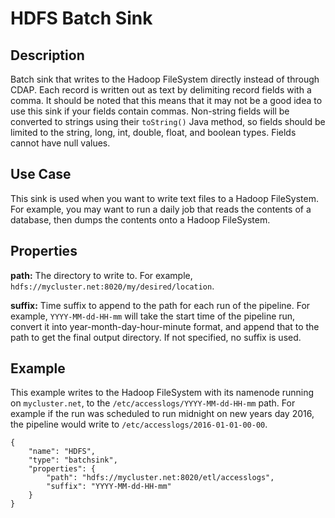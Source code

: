 # HDFS Batch Sink


Description
-----------
Batch sink that writes to the Hadoop FileSystem directly instead of through CDAP.
Each record is written out as text by delimiting record fields with a comma.
It should be noted that this means that it may not be a good idea to use this sink
if your fields contain commas. Non-string fields will be converted to strings
using their ``toString()`` Java method, so fields should be limited to the
string, long, int, double, float, and boolean types. Fields cannot have null values. 


Use Case
--------
This sink is used when you want to write text files to a Hadoop FileSystem.
For example, you may want to run a daily job that reads the contents of a database,
then dumps the contents onto a Hadoop FileSystem. 


Properties
----------
**path:** The directory to write to. For example, ``hdfs://mycluster.net:8020/my/desired/location``.

**suffix:** Time suffix to append to the path for each run of the pipeline. For example,
``YYYY-MM-dd-HH-mm`` will take the start time of the pipeline run, convert it into
year-month-day-hour-minute format, and append that to the path to get the final output directory.
If not specified, no suffix is used.


Example
-------
This example writes to the Hadoop FileSystem with its namenode running on ``mycluster.net``,
to the ``/etc/accesslogs/YYYY-MM-dd-HH-mm`` path. For example if the run was scheduled to
run midnight on new years day 2016, the pipeline would write to ``/etc/accesslogs/2016-01-01-00-00``. 

    {
        "name": "HDFS",
        "type": "batchsink",
        "properties": {
            "path": "hdfs://mycluster.net:8020/etl/accesslogs",
            "suffix": "YYYY-MM-dd-HH-mm"
        }
    }

